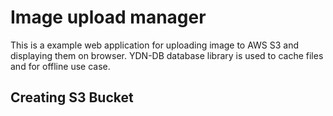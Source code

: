 Image upload manager
====================

This is a example web application for uploading image to AWS S3 and displaying them on browser. YDN-DB database library is used to cache files and for offline use case.

Creating S3 Bucket
------------------




